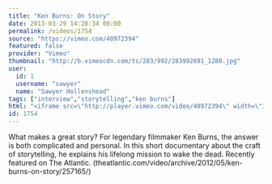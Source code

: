 ```yaml
---
title: "Ken Burns: On Story"
date: 2013-03-29 14:28:34 00:00
permalink: /videos/1754
source: "https://vimeo.com/40972394"
featured: false
provider: "Vimeo"
thumbnail: "http://b.vimeocdn.com/ts/283/992/283992691_1280.jpg"
user:
  id: 1
  username: "sawyer"
  name: "Sawyer Hollenshead"
tags: ["interview","storytelling","ken burns"]
html: "<iframe src=\"http://player.vimeo.com/video/40972394\" width=\"1280\" height=\"720\" frameborder=\"0\" webkitAllowFullScreen mozallowfullscreen allowFullScreen></iframe>"
id: 1754
---
```


What makes a great story? For legendary filmmaker Ken Burns, the answer is both complicated and personal. In this short documentary about the craft of storytelling, he explains his lifelong mission to wake the dead. Recently featured on The Atlantic. (theatlantic.com/video/archive/2012/05/ken-burns-on-story/257165/)